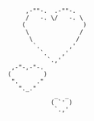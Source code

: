          ,-""-.  .-""-.
         /   -. \/   -. \
        (                )
         \              /
          \            /
           `.        ,'
             `.    ,'  
               `.,'
     ,-"-,-"-.
    (         )
     ".     ."
       "._." 
                 _  _
                ( `' )
                 `.,'
 
